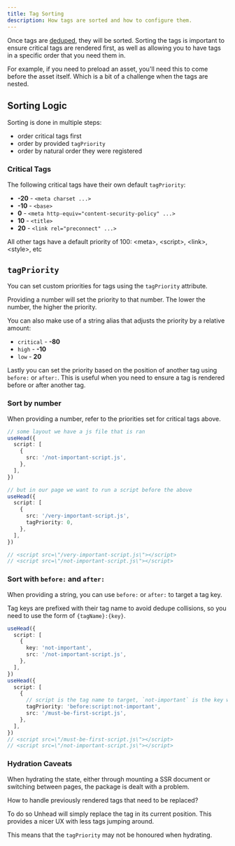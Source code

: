 ```yaml
---
title: Tag Sorting
description: How tags are sorted and how to configure them.
---
```


Once tags are [deduped](/usage/guides/handling-duplicates), they will be sorted. Sorting the tags is important
to ensure critical tags are rendered first, as well as allowing you to have tags in a specific order that you need them in.

For example, if you need to preload an asset, you'll need this to come before the asset itself. Which is a bit of a challenge
when the tags are nested.

## Sorting Logic

Sorting is done in multiple steps:
- order critical tags first
- order by provided `tagPriority`
- order by natural order they were registered

### Critical Tags

The following critical tags have their own default `tagPriority`:

- **-20** - `<meta charset ...>`
- **-10** - `<base>`
- **0** - `<meta http-equiv="content-security-policy" ...>`
- **10** - `<title>`
- **20** - `<link rel="preconnect" ...>`

All other tags have a default priority of 100: &lt;meta&gt;, &lt;script&gt;, &lt;link&gt;, &lt;style&gt;, etc

## `tagPriority`

You can set custom priorities for tags using the `tagPriority` attribute.

Providing a number will set the priority to that number. The lower the number, the higher the priority.

You can also make use of a string alias that adjusts the priority by a relative amount:
- `critical` - **-80**
- `high` - **-10**
- `low` - **20**

Lastly you can set the priority based on the position of another tag using `before:` or `after:`. This is useful when you need to ensure a tag is rendered before or after another tag.

### Sort by number

When providing a number, refer to the priorities set for critical tags above.

```ts
// some layout we have a js file that is ran
useHead({
  script: [
    {
      src: '/not-important-script.js',
    },
  ],
})

// but in our page we want to run a script before the above
useHead({
  script: [
    {
      src: '/very-important-script.js',
      tagPriority: 0,
    },
  ],
})

// <script src=\"/very-important-script.js\"></script>
// <script src=\"/not-important-script.js\"></script>
```

### Sort with `before:` and `after:`

When providing a string, you can use `before:` or `after:` to target a tag key.

Tag keys are prefixed with their tag name to avoid dedupe collisions, so you need to use the form of `{tagName}:{key}`.

```ts
useHead({
  script: [
    {
      key: 'not-important',
      src: '/not-important-script.js',
    },
  ],
})
useHead({
  script: [
    {
      // script is the tag name to target, `not-important` is the key we're targeting
      tagPriority: 'before:script:not-important',
      src: '/must-be-first-script.js',
    },
  ],
})
// <script src=\"/must-be-first-script.js\"></script>
// <script src=\"/not-important-script.js\"></script>
```

### Hydration Caveats

When hydrating the state, either through mounting a SSR document or switching between pages, the package is dealt with a problem.

How to handle previously rendered tags that need to be replaced?

To do so Unhead will simply replace the tag in its current position. This provides a nicer UX with less
tags jumping around.

This means that the `tagPriority` may not be honoured when hydrating.
